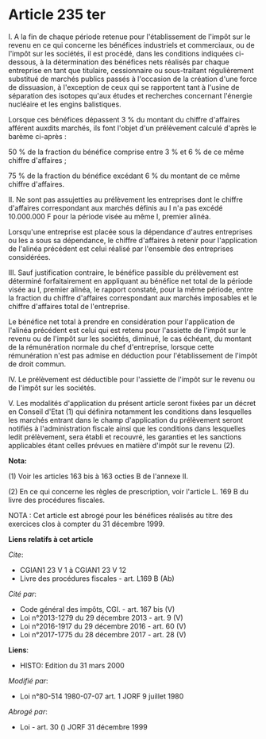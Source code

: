 # Article 235 ter

I. A la fin de chaque période retenue pour l'établissement de l'impôt sur le revenu en ce qui concerne les bénéfices
industriels et commerciaux, ou de l'impôt sur les sociétés, il est procédé, dans les conditions indiquées ci-dessous, à la
détermination des bénéfices nets réalisés par chaque entreprise en tant que titulaire, cessionnaire ou sous-traitant
régulièrement substitué de marchés publics passés à l'occasion de la création d'une force de dissuasion, à l'exception de
ceux qui se rapportent tant à l'usine de séparation des isotopes qu'aux études et recherches concernant l'énergie nucléaire
et les engins balistiques.

Lorsque ces bénéfices dépassent 3 % du montant du chiffre d'affaires afférent auxdits marchés, ils font l'objet d'un
prélèvement calculé d'après le barème ci-après :

50 % de la fraction du bénéfice comprise entre 3 % et 6 % de ce même chiffre d'affaires ;

75 % de la fraction du bénéfice excédant 6 % du montant de ce même chiffre d'affaires.

II. Ne sont pas assujetties au prélèvement les entreprises dont le chiffre d'affaires correspondant aux marchés définis au I
n'a pas excédé 10.000.000 F pour la période visée au même I, premier alinéa.

Lorsqu'une entreprise est placée sous la dépendance d'autres entreprises ou les a sous sa dépendance, le chiffre d'affaires à
retenir pour l'application de l'alinéa précédent est celui réalisé par l'ensemble des entreprises considérées.

III. Sauf justification contraire, le bénéfice passible du prélèvement est déterminé forfaitairement en appliquant au
bénéfice net total de la période visée au I, premier alinéa, le rapport constaté, pour la même période, entre la fraction du
chiffre d'affaires correspondant aux marchés imposables et le chiffre d'affaires total de l'entreprise.

Le bénéfice net total à prendre en considération pour l'application de l'alinéa précédent est celui qui est retenu pour
l'assiette de l'impôt sur le revenu ou de l'impôt sur les sociétés, diminué, le cas échéant, du montant de la rémunération
normale du chef d'entreprise, lorsque cette rémunération n'est pas admise en déduction pour l'établissement de l'impôt de
droit commun.

IV. Le prélèvement est déductible pour l'assiette de l'impôt sur le revenu ou de l'impôt sur les sociétés.

V. Les modalités d'application du présent article seront fixées par un décret en Conseil d'Etat (1) qui définira notamment
les conditions dans lesquelles les marchés entrant dans le champ d'application du prélèvement seront notifiés à
l'administration fiscale ainsi que les conditions dans lesquelles ledit prélèvement, sera établi et recouvré, les garanties
et les sanctions applicables étant celles prévues en matière d'impôt sur le revenu (2).

**Nota:**

(1) Voir les articles 163 bis à 163 octies B de l'annexe II.

(2) En ce qui concerne les règles de prescription, voir l'article L. 169 B du livre des procédures fiscales.

NOTA : Cet article est abrogé pour les bénéfices réalisés au titre des exercices clos à compter du 31 décembre 1999.

**Liens relatifs à cet article**

_Cite_:

  - CGIAN1 23 V 1 à CGIAN1 23 V 12
  - Livre des procédures fiscales - art. L169 B (Ab)

_Cité par_:

  - Code général des impôts, CGI. - art. 167 bis (V)
  - Loi n°2013-1279 du 29 décembre 2013 - art. 9 (V)
  - Loi n°2016-1917 du 29 décembre 2016 - art. 60 (V)
  - Loi n°2017-1775 du 28 décembre 2017 - art. 28 (V)

**Liens**:

  - HISTO: Edition du 31 mars 2000

_Modifié par_:

  - Loi n°80-514 1980-07-07 art. 1 JORF 9 juillet 1980

_Abrogé par_:

  - Loi - art. 30 () JORF 31 décembre 1999
